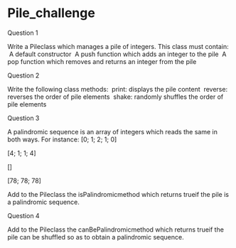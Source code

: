 # Pile_challenge
Question 1

Write a Pileclass which manages a pile of integers. This class must contain:
­ A default constructor
­ A push function which adds an integer to the pile
­ A pop function which removes and returns an integer from the pile

Question 2

Write the following class methods:
­ print: displays the pile content
­ reverse: reverses the order of pile elements
­ shake: randomly shuffles the order of pile elements

Question 3

A palindromic sequence is an array of integers which reads the same in both ways. For
instance:
[0; 1; 2; 1; 0]

[4; 1; 1; 4]

[]

[78; 78; 78]

Add to the Pileclass the isPalindromicmethod which returns true​if the pile is a
palindromic sequence.

Question 4

Add to the Pileclass the canBePalindromicmethod which returns true​if the pile can be
shuffled so as to obtain a palindromic sequence.
